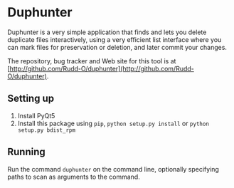 # Duphunter

Duphunter is a very simple application that finds and lets you delete duplicate files interactively, using a very efficient list interface where you can mark files for preservation or deletion, and later commit your changes.

The repository, bug tracker and Web site for this tool is at [http://github.com/Rudd-O/duphunter](http://github.com/Rudd-O/duphunter).

## Setting up

1. Install PyQt5
2. Install this package using `pip`, `python setup.py install` or `python setup.py bdist_rpm`

## Running

Run the command `duphunter` on the command line, optionally specifying paths to scan as arguments to the command.
